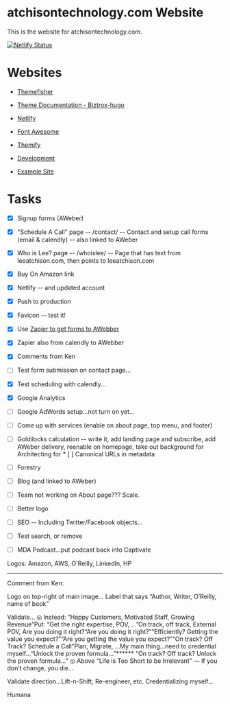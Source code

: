 # atchisontechnology.com Website
This is the website for atchisontechnology.com.

[![Netlify Status](https://api.netlify.com/api/v1/badges/3ade9712-7a92-409c-90d0-f658420adc17/deploy-status)](https://app.netlify.com/sites/atchisontechnology-com/deploys)

# Websites

* [Themefisher](https://themefisher.com)
* [Theme Documentation - Biztrox-hugo](http://documentation.themefisher.com/docs/biztrox-hugo/)
* [Netlify]((https://app.netlify.com/sites/atchisontechnology-com/deploys))
* [Font Awesome](https://fontawesome.com/icons?from=io)
* [Themify](https://themify.me/themify-icons)

* [Development](https://127.0.0.1:1313)
* [Example Site](https://127.0.0.1:1314)

# Tasks

* [x] Signup forms (AWeber)
* [x] "Schedule A Call" page -- /contact/ -- Contact and setup call forms (email & calendly) -- also linked to AWeber
* [x] Who is Lee? page -- /whoislee/ -- Page that has text from leeatchison.com, then points to leeatchison.com
* [x] Buy On Amazon link
* [x] Netlify -- and updated account
* [x] Push to production
* [x] Favicon -- test it!
* [x] Use [Zapier to get forms to AWebber](https://www.netlify.com/blog/2018/11/07/automate-your-netlify-sites-with-zapier/?_ga=2.149757366.1658965159.1595526463-796901028.1595359263)
* [x] Zapier also from calendly to AWebber
* [x] Comments from Ken
* [ ] Test form submission on contact page...
* [x] Test scheduling with calendly...
* [x] Google Analytics
* [ ] Google AdWords setup...not turn on yet...
* [ ] Come up with services (enable on about page, top menu, and footer)
* [ ] Goldilocks calculation -- write it, add landing page and subscribe, add AWeber delivery, reenable on homepage, take out background for Architecting for * [ ] Canonical URLs in metadata
* [ ] Forestry
* [ ] Blog (and linked to AWeber)
* [ ] Team not working on About page???
Scale.
* [ ] Better logo
* [ ] SEO -- Including Twitter/Facebook objects...
* [ ] Test search, or remove
* [ ] MDA Podcast...put podcast back into Captivate


Logos: Amazon, AWS, O'Reilly, LinkedIn, HP


---
Comment from Ken:

Logo on top-right of main image...
Label that says “Author, Writer, O’Reilly, name of book”

Validate...
◎	Instead: “Happy Customers, Motivated Staff, Growing Revenue”Put: “Get the right expertise, POV, …”On track, off track, External POV, Are you doing it right?“Are you doing it right?”“Efficiently? Getting the value you expect?”“Are you getting the value you expect?”“On track? Off Track? Schedule a Call”Plan, Migrate, …My main thing…need to credential myself…“Unlock the proven formula…”****** “On track? Off track? Unlock the proven formula…”
◎	Above “Life is Too Short to be Irrelevant” — If you don’t change, you die…

Validate direction…Lift-n-Shift, Re-engineer, etc.
Credentializing myself...





Humana
